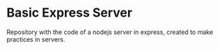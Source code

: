 # Basic Express Server

Repository with the code of a nodejs server in express, created to make practices in servers.
